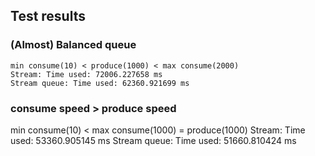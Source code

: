 
## Test results

### (Almost) Balanced queue
```
min consume(10) < produce(1000) < max consume(2000)
Stream: Time used: 72006.227658 ms
Stream queue: Time used: 62360.921699 ms
```

### consume speed > produce speed
min consume(10) < max consume(1000) = produce(1000)
Stream: Time used: 53360.905145 ms
Stream queue: Time used: 51660.810424 ms
